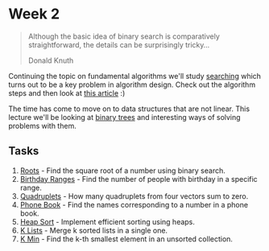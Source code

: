 # Week 2

> Although the basic idea of binary search is comparatively straightforward,
> the details can be surprisingly tricky…
>
> Donald Knuth

Continuing the topic on fundamental algorithms we'll study
[searching](materials/searching.md) which turns out to be a key problem in
algorithm design. Check out the algorithm steps and then look at
[this article](http://goo.gl/LwxnSy) :)

The time has come to move on to data structures that are not linear. This
lecture we'll be looking at [binary trees](materials/binary_trees.md) and
interesting ways of solving problems with them.

## Tasks

1. [Roots](1-Roots/README.md) - Find the square root of a number using binary search.
1. [Birthday Ranges](2-Birthday-Ranges/README.md) - Find the number of people
  with birthday in a specific range.
1. [Quadruplets](3-Quadruplets/README.md) - How many quadruplets from four
  vectors sum to zero.
1. [Phone Book](4-Phone-Book/README.md) - Find the names corresponding to a number
  in a phone book.
1. [Heap Sort](5-Heap-Sort/README.md) - Implement efficient sorting using heaps.
1. [K Lists](6-K-Lists/README.md) - Merge k sorted lists in a single one.
1. [K Min](7-K-Min/README.md) - Find the k-th smallest element in an unsorted collection.
